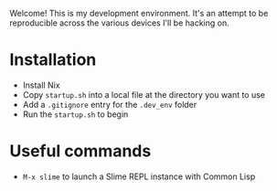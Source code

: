 Welcome! This is my development environment. It's an attempt to be reproducible across the various devices I'll be hacking on. 

# Installation 
* Install Nix 
* Copy `startup.sh` into a local file at the directory you want to use
* Add a `.gitignore` entry for the `.dev_env` folder
* Run the `startup.sh` to begin

# Useful commands
* `M-x slime` to launch a Slime REPL instance with Common Lisp
